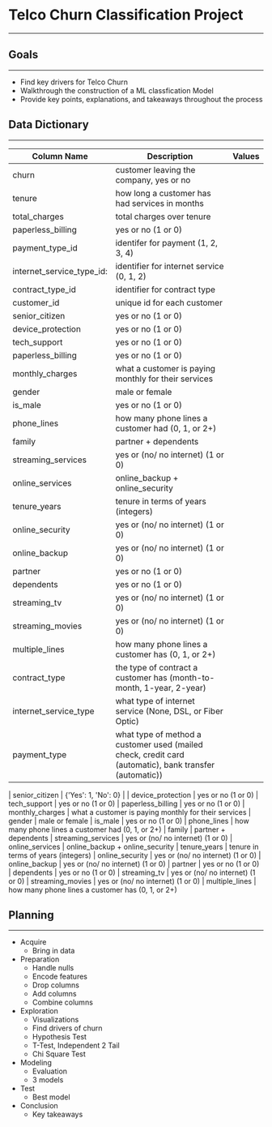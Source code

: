 # Telco Churn Classification Project
***

## Goals
***
- Find key drivers for Telco Churn
- Walkthrough the construction of a ML classfication Model
- Provide key points, explanations, and takeaways throughout the process

## Data Dictionary
***
| Column Name | Description | Values |
|-------------|-------------|----------|
| churn | customer leaving the company, yes or no
| tenure | how long a customer has had services in months
| total_charges | total charges over tenure
| paperless_billing | yes or no (1 or 0)
| payment_type_id | identifer for payment (1, 2, 3, 4)
| internet_service_type_id: | identifier for internet service (0, 1, 2)
| contract_type_id | identifier for contract type
| customer_id | unique id for each customer
| senior_citizen | yes or no (1 or 0)
| device_protection | yes or no (1 or 0)
| tech_support | yes or no (1 or 0)
| paperless_billing | yes or no (1 or 0)
| monthly_charges | what a customer is paying monthly for their services
| gender | male or female
| is_male | yes or no (1 or 0)
| phone_lines | how many phone lines a customer had (0, 1, or 2+)
| family | partner + dependents
| streaming_services | yes or (no/ no internet) (1 or 0)
| online_services | online_backup + online_security
| tenure_years | tenure in terms of years (integers)
| online_security | yes or (no/ no internet) (1 or 0)
| online_backup | yes or (no/ no internet) (1 or 0)
| partner | yes or no (1 or 0)
| dependents | yes or no (1 or 0)
| streaming_tv | yes or (no/ no internet) (1 or 0)
| streaming_movies | yes or (no/ no internet) (1 or 0)
| multiple_lines | how many phone lines a customer has (0, 1, or 2+)
| contract_type | the type of contract a customer has (month-to-month, 1-year, 2-year)
| internet_service_type | what type of internet service (None, DSL, or Fiber Optic)
| payment_type | what type of method a customer used (mailed check, credit card (automatic), bank transfer (automatic))


| senior_citizen | {'Yes': 1, 'No': 0} |
| device_protection | yes or no (1 or 0)
| tech_support | yes or no (1 or 0)
| paperless_billing | yes or no (1 or 0)
| monthly_charges | what a customer is paying monthly for their services
| gender | male or female
| is_male | yes or no (1 or 0)
| phone_lines | how many phone lines a customer had (0, 1, or 2+)
| family | partner + dependents
| streaming_services | yes or (no/ no internet) (1 or 0)
| online_services | online_backup + online_security
| tenure_years | tenure in terms of years (integers)
| online_security | yes or (no/ no internet) (1 or 0)
| online_backup | yes or (no/ no internet) (1 or 0)
| partner | yes or no (1 or 0)
| dependents | yes or no (1 or 0)
| streaming_tv | yes or (no/ no internet) (1 or 0)
| streaming_movies | yes or (no/ no internet) (1 or 0)
| multiple_lines | how many phone lines a customer has (0, 1, or 2+)






## Planning
***
- Acquire
  - Bring in data
- Preparation
  - Handle nulls
  - Encode features
  - Drop columns
  - Add columns
  - Combine columns
- Exploration
  - Visualizations
  - Find drivers of churn
  - Hypothesis Test
  - T-Test, Independent 2 Tail
  - Chi Square Test
- Modeling
  - Evaluation
  - 3 models
- Test
  - Best model
- Conclusion
  - Key takeaways
